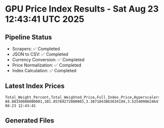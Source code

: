 # GPU Price Index Results - Sat Aug 23 12:43:41 UTC 2025

## Pipeline Status
- Scrapers: ✅ Completed
- JSON to CSV: ✅ Completed
- Currency Conversion: ✅ Completed
- Price Normalization: ✅ Completed
- Index Calculation: ✅ Completed

## Latest Index Prices
```
Total_Weight_Percent,Total_Weighted_Price,Full_Index_Price,Hyperscalers_Only_Price,Non_Hyperscalers_Only_Price,Hyperscaler_Weight,Non_Hyperscaler_Weight,Calculation_Date
88.88350000000001,301.05769272000003,3.3871043863034194,3.5254098624641834,3.1533828438270777,55.84,33.043499999999995,2025-08-23 12:43:41
```

## Generated Files
```
```
